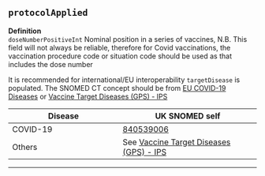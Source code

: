 ## `protocolApplied`

<b>Definition</b><br>
`doseNumberPositiveInt` Nominal position in a series of vaccines,
N.B. This field will not always be reliable, therefore for Covid vaccinations, the vaccination procedure code or situation code should be used as that includes the dose number

It is recommended for international/EU interoperability `targetDisease` is populated. The SNOMED CT concept should be from [EU COVID-19 Diseases]() or <a href="http://www.fhir.org/guides/stats/valueset-hl7.fhir.uv.ips-targetdiseases-uv-ips.html" target="_blank">Vaccine Target Diseases (GPS) - IPS</a>

<table>
<thead>
<th data-no-sort width="20%">
Disease
</th>
<th data-no-sort width="25%">
UK SNOMED self
</th>
</thead>
<tr>
<td>
COVID-19
</td>
<td>
<a href="https://termbrowser.nhs.uk/?perspective=full&conceptId1=840539006" target="_blank">840539006</a>
</td>
</tr>
<tr>
<td>
Others
</td>
<td>
See <a href="http://www.fhir.org/guides/stats/valueset-hl7.fhir.uv.ips-targetdiseases-uv-ips.html" target="_blank">Vaccine Target Diseases (GPS) - IPS</a>
</td>
</tr>
</table>

---